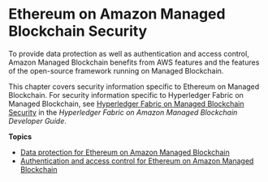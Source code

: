 # Ethereum on Amazon Managed Blockchain Security<a name="security"></a>

To provide data protection as well as authentication and access control, Amazon Managed Blockchain benefits from AWS features and the features of the open\-source framework running on Managed Blockchain\.

This chapter covers security information specific to Ethereum on Managed Blockchain\. For security information specific to Hyperledger Fabric on Managed Blockchain, see [Hyperledger Fabric on Managed Blockchain Security](https://docs.aws.amazon.com/managed-blockchain/latest/hyperledger-fabric-dev/managed-blockchain-security.html) in the *Hyperledger Fabric on Amazon Managed Blockchain Developer Guide*\.

**Topics**
+ [Data protection for Ethereum on Amazon Managed Blockchain](ethereum-data-protection.md)
+ [Authentication and access control for Ethereum on Amazon Managed Blockchain](managed-blockchain-auth-and-access-control.md)